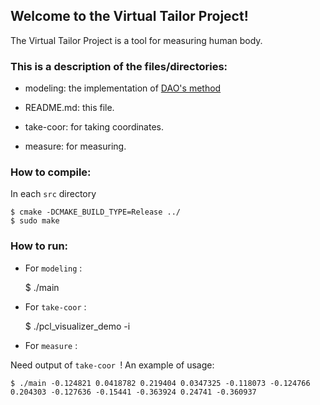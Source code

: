## Welcome to the Virtual Tailor Project!

The Virtual Tailor Project is a tool for measuring human body.

### This is a description of the files/directories:

* modeling: the implementation of [DAO's
  method](http://ieeexplore.ieee.org/xpl/articleDetails.jsp?tp=&arnumber=7041571&url=http%3A%2F%2Fieeexplore.ieee.org%2Fxpls%2Fabs_all.jsp%3Farnumber%3D7041571)

* README.md: this file.

* take-coor: for taking coordinates.

* measure: for measuring.

### How to compile:

In each ``src`` directory 

    $ cmake -DCMAKE_BUILD_TYPE=Release ../
    $ sudo make

### How to run:

* For ``modeling`` :


    $ ./main

* For ``take-coor`` :


    $ ./pcl_visualizer_demo -i

* For ``measure`` :

Need output of ``take-coor ``!
An example of usage:

    $ ./main -0.124821 0.0418782 0.219404 0.0347325 -0.118073 -0.124766 0.204303 -0.127636 -0.15441 -0.363924 0.24741 -0.360937

